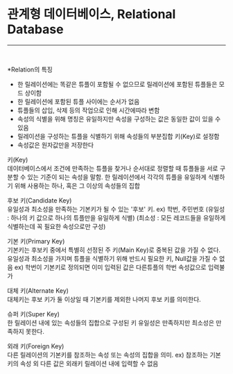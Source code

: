 # 관계형 데이터베이스, Relational Database
***
<br>

*Relation의 특징  
- 한 릴레이션에는 똑같은 튜플이 포함될 수 없으므로 릴레이션에 포함된 튜플들은 모드 상이함
- 한 릴레이션에 포함된 튜플 사이에는 순서가 없음
- 튜플들의 삽입, 삭제 등의 작업으로 인해 시간에따라 변함
- 속성의 식별을 위해 명칭은 유일하지만 속성을 구성하는 값은 동일한 값이 있을 수 있음
- 릴레이션을 구성하는 튜플을 식별하기 위해 속성들의 부분집합 키(Key)로 설정함
- 속성값은 원자값만을 저장한다

키(Key)  
데이터베이스에서 조건에 만족하는 튜플을 찾거나 순서대로 정렬할 때 튜플들을 서로 구분할 수 있는
기준이 되는 속성을 말함. 한 릴레이션에서 각각의 튜플을 유일하게 식별하기 위해 사용하는 하나, 혹은 그 이상의 속성들의 집합 

후보 키(Candidate Key)  
유일성과 최소성을 만족하는 기본키가 될 수 있는 '후보' 키.
ex) 학번, 주민번호
(유일성 : 하나의 키 값으로 하나의 튜플만을 유일하게 식별)
(최소성 : 모든 레코드들을 유일하게 식별하는데 꼭 필요한 속성으로만 구성)

기본 키(Primary Key)  
기본키는 후보키 중에서 특별히 선정된 주 키(Main Key)로 중복된 값을 가질 수 없다.
유일성과 최소성을 가지며 튜플을 식별하기 위해 반드시 필요한 키, Null값을 가질 수 없음
ex) 학번이 기본키로 정의되면 이미 입력된 값은 다른튜플의 학번 속성값으로 입력불가

대체 키(Alternate Key)  
대체키는 후보 키가 둘 이상일 때 기본키를 제외한 나머지 후보 키를 의미한다.

슈퍼 키(Super Key)  
한 릴레이션 내에 있는 속성들의 집합으로 구성된 키 
유일성은 만족하지만 최소성은 만족하지 못한다.

외래 키(Foreign Key)  
다른 릴레이션의 기본키를 참조하는 속성 또는 속성의 집합을 의미.
ex) 참조하는 기본키의 속성 외 다른 값은 외래키 릴레이션 내에 입력할 수 없음

